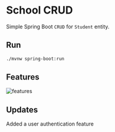# School CRUD

Simple Spring Boot `CRUD` for `Student` entity.

## Run

```bash
./mvnw spring-boot:run
```

## Features

![features](./features.png)

## Updates

Added a user authentication feature
